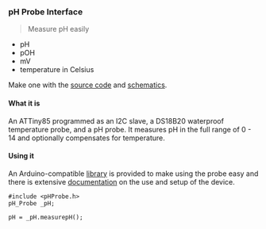 ### pH Probe Interface

> Measure pH easily
* pH
* pOH
* mV
* temperature in Celsius

Make one with the [source code](https://github.com/u-fire/ph-probe-interface) and [schematics](https://upverter.com/justind000/10bda5b8c95ab94b/pH-Meter/).  

#### What it is
An ATTiny85 programmed as an I2C slave, a DS18B20 waterproof temperature probe, and a pH probe. It measures pH in the full range of 0 - 14 and optionally compensates for temperature.

#### Using it
An Arduino-compatible [library](https://github.com/u-fire/pHProbe) is provided to make using the probe easy and there is extensive [documentation](http://ufire.co/pHProbe/) on the use and setup of the device.

~~~
#include <pHProbe.h>
pH_Probe _pH;

pH = _pH.measurepH();
~~~
